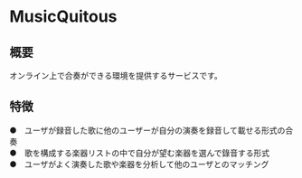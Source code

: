 # MusicQuitous
<h2>概要</h2>
オンライン上で合奏ができる環境を提供するサービスです。<br>
<h2>特徴</h2>
●　ユーザが録音した歌に他のユーザーが自分の演奏を録音して載せる形式の合奏<br>
●　歌を構成する楽器リストの中で自分が望む楽器を選んで錄音する形式<br>
●　ユーザがよく演奏した歌や楽器を分析して他のユーザとのマッチング<br>


